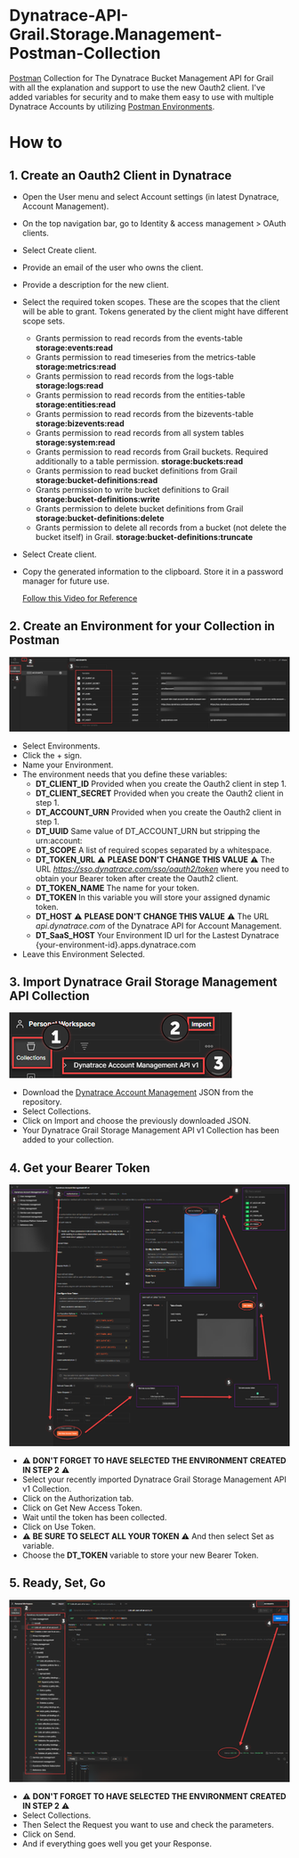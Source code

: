 # Dynatrace-API-Grail.Storage.Management-Postman-Collection
[Postman](https://www.postman.com/) Collection for The Dynatrace Bucket Management API for Grail with all the explanation and support to use the new Oauth2 client.
I've added variables for security and to make them easy to use with multiple Dynatrace Accounts by utilizing [Postman Environments](https://learning.postman.com/docs/sending-requests/managing-environments/).

# How to

## 1. Create an Oauth2 Client in Dynatrace

   - Open the User menu and select Account settings (in latest Dynatrace, Account Management).
   - On the top navigation bar, go to Identity & access management > OAuth clients.
   - Select Create client.
   - Provide an email of the user who owns the client.
   - Provide a description for the new client.
   - Select the required token scopes. These are the scopes that the client will be able to grant. Tokens generated by the client might have different scope sets.
     - Grants permission to read records from the events-table **storage:events:read**
     - Grants permission to read timeseries from the metrics-table **storage:metrics:read**
     - Grants permission to read records from the logs-table **storage:logs:read**
     - Grants permission to read records from the entities-table **storage:entities:read**
     - Grants permission to read records from the bizevents-table **storage:bizevents:read**
     - Grants permission to read records from all system tables **storage:system:read**
     - Grants permission to read records from Grail buckets. Required additionally to a table permission. **storage:buckets:read**
     - Grants permission to read bucket definitions from Grail **storage:bucket-definitions:read**
     - Grants permission to write bucket definitions to Grail **storage:bucket-definitions:write**
     - Grants permission to delete bucket definitions from Grail **storage:bucket-definitions:delete**
     - Grants permission to delete all records from a bucket (not delete the bucket itself) in Grail. **storage:bucket-definitions:truncate**
   - Select Create client.
   - Copy the generated information to the clipboard. Store it in a password manager for future use.
  
     [Follow this Video for Reference](https://youtu.be/zrqtWOKz1CY?t=50)
  
## 2. Create an Environment for your Collection in Postman

![Environment](https://github.com/dstanizzo/Dynatrace-API-Account.Management-Postman-Collection/blob/main/images/Environment.png)

   - Select Environments.
   - Click the + sign.
   - Name your Environment.
   - The environment needs that you define these variables:
     - **DT_CLIENT_ID**         Provided when you create the Oauth2 client in step 1.
     - **DT_CLIENT_SECRET**     Provided when you create the Oauth2 client in step 1.
     - **DT_ACCOUNT_URN**       Provided when you create the Oauth2 client in step 1.
     - **DT_UUID**              Same value of DT_ACCOUNT_URN but stripping the urn:account:
     - **DT_SCOPE**             A list of required scopes separated by a whitespace.
     - **DT_TOKEN_URL**         :warning: **PLEASE DON'T CHANGE THIS VALUE** :warning: The URL _https://sso.dynatrace.com/sso/oauth2/token_ where you need to obtain your Bearer token after create the Oauth2 client.
     - **DT_TOKEN_NAME**        The name for your token.
     - **DT_TOKEN**             In this variable you will store your assigned dynamic token.
     - **DT_HOST**              :warning: **PLEASE DON'T CHANGE THIS VALUE** :warning: The URL _api.dynatrace.com_ of the Dynatrace API for Account Management.
     - **DT_SaaS_HOST**         Your Environment ID url for the Lastest Dynatrace {your-environment-id}.apps.dynatrace.com
   - Leave this Environment Selected. 
    
## 3. Import Dynatrace Grail Storage Management API Collection

   ![Import Collection](https://github.com/dstanizzo/Dynatrace-API-Account.Management-Postman-Collection/blob/main/images/Import.png)

   - Download the [Dynatrace Account Management](https://github.com/dstanizzo/Dynatrace-API-Account.Management-Postman-Collection/blob/main/Dynatrace%20Account%20Management%20API%20v1%20Collection/Dynatrace%20Account%20Management%20API%20v1.json) JSON from the repository.
   - Select Collections.
   - Click on Import and choose the previously downloaded JSON.
   - Your Dynatrace Grail Storage Management API v1 Collection has been added to your collection.

## 4. Get your Bearer Token

   ![Get Ready](https://github.com/dstanizzo/Dynatrace-API-Account.Management-Postman-Collection/blob/main/images/Get.Your.Bearer.Token.png)

   - :warning: **DON'T FORGET TO HAVE SELECTED THE ENVIRONMENT CREATED IN STEP 2** :warning:
   - Select your recently imported Dynatrace Grail Storage Management API v1 Collection.
   - Click on the Authorization tab.
   - Click on Get New Access Token.
   - Wait until the token has been collected.
   - Click on Use Token.
   - :warning: **BE SURE TO SELECT ALL YOUR TOKEN** :warning: And then select Set as variable.
   - Choose the **DT_TOKEN** variable to store your new Bearer Token.

## 5. Ready, Set, Go

   ![Get Ready](https://github.com/dstanizzo/Dynatrace-API-Account.Management-Postman-Collection/blob/main/images/Using.Collection.png)

   - :warning: **DON'T FORGET TO HAVE SELECTED THE ENVIRONMENT CREATED IN STEP 2** :warning:
   - Select Collections.
   - Then Select the Request you want to use and check the parameters.
   - Click on Send.
   - And if everything goes well you get your Response.
